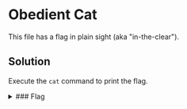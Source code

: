 # Obedient Cat

This file has a flag in plain sight (aka "in-the-clear").


## Solution
Execute the `cat` command to print the flag.

<details>
<summary>### Flag</summary>
```
picoCTF{s4n1ty_v3r1f13d_1a94e0f9}
```
</details>
